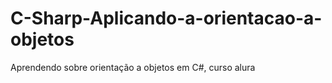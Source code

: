 # C-Sharp-Aplicando-a-orientacao-a-objetos
Aprendendo sobre orientação a objetos em C#, curso alura
